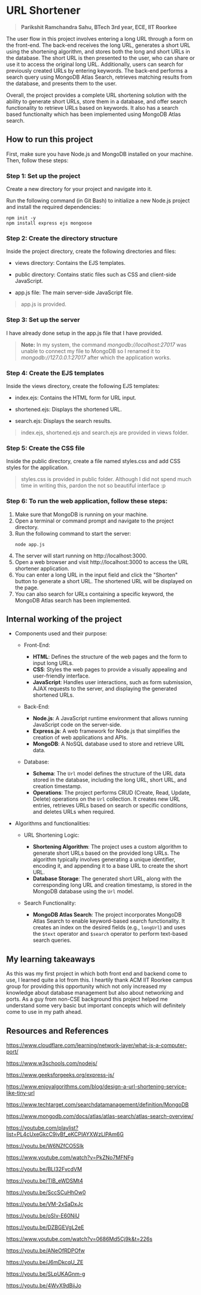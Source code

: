 # URL Shortener
> **Parikshit Ramchandra Sahu, BTech 3rd year, ECE, IIT Roorkee**
 
The user flow in this project involves entering a long URL through a form on the front-end. The back-end receives the long URL, generates a short URL 
using the shortening algorithm, and stores both the long and short URLs in the database. The short URL is then presented to the user, who can share or 
use it to access the original long URL. Additionally, users can search for previously created URLs by entering keywords. The back-end performs a search 
query using MongoDB Atlas Search, retrieves matching results from the database, and presents them to the user.

Overall, the project provides a complete URL shortening solution with the ability to generate short URLs, store them in a database, and offer search 
functionality to retrieve URLs based on keywords. It also has a search based functionalty which has been implemented using MongoDB Atlas search.

## How to run this project
First, make sure you have Node.js and MongoDB installed on your machine. Then, follow these steps:

### Step 1: Set up the project

Create a new directory for your project and navigate into it.

Run the following command (in Git Bash) to initialize a new Node.js project and install the required dependencies:
```
npm init -y
npm install express ejs mongoose
```

### Step 2: Create the directory structure

Inside the project directory, create the following directories and files:

- views directory: Contains the EJS templates.

- public directory: Contains static files such as CSS and client-side JavaScript.

- app.js file: The main server-side JavaScript file.

> app.js is provided.

### Step 3: Set up the server

I have already done setup in the app.js file that I have provided.

> **Note:** In my system, the command _mongodb://localhost:27017_ was unable to connect my file to MongoDB so I renamed it to _mongodb://127.0.0.1:27017_ 
after which the application works.

### Step 4: Create the EJS templates

Inside the views directory, create the following EJS templates:

- index.ejs: Contains the HTML form for URL input.

- shortened.ejs: Displays the shortened URL.

- search.ejs: Displays the search results.

> index.ejs, shortened.ejs and search.ejs are provided in views folder.

### Step 5: Create the CSS file

Inside the public directory, create a file named styles.css and add CSS styles for the application.

> styles.css is provided in public folder. Although I did not spend much time in writing this, pardon the not so beautiful interface :p

### Step 6: To run the web application, follow these steps:
1. Make sure that MongoDB is running on your machine.
2. Open a terminal or command prompt and navigate to the project directory.
3. Run the following command to start the server:
   ```
   node app.js
   ```
4. The server will start running on http://localhost:3000.
5. Open a web browser and visit http://localhost:3000 to access the URL shortener application.
6. You can enter a long URL in the input field and click the "Shorten" button to generate a short URL. The shortened URL will be displayed on the page.
7. You can also search for URLs containing a specific keyword, the MongoDB Atlas search has been implemented.

## Internal working of the project
- Components used and their purpose:

   - Front-End:
      - **HTML**: Defines the structure of the web pages and the form to input long URLs.
      - **CSS**: Styles the web pages to provide a visually appealing and user-friendly interface.
      - **JavaScript**: Handles user interactions, such as form submission, AJAX requests to the server, and displaying the generated shortened URLs.

   - Back-End:
      - **Node.js**: A JavaScript runtime environment that allows running JavaScript code on the server-side.
      - **Express.js**: A web framework for Node.js that simplifies the creation of web applications and APIs.
      - **MongoDB**: A NoSQL database used to store and retrieve URL data.

   - Database:
      - **Schema**: The `Url` model defines the structure of the URL data stored in the database, including the long URL, short URL, and creation timestamp.
      - **Operations**: The project performs CRUD (Create, Read, Update, Delete) operations on the `Url` collection. It creates new URL entries, retrieves URLs 
        based on search or specific conditions, and deletes URLs when required.

- Algorithms and functionalities:

   - URL Shortening Logic:
      - **Shortening Algorithm**: The project uses a custom algorithm to generate short URLs based on the provided long URLs. The algorithm typically involves 
        generating a unique identifier, encoding it, and appending it to a base URL to create the short URL.
      - **Database Storage**: The generated short URL, along with the corresponding long URL and creation timestamp, is stored in the MongoDB database using the 
        `Url` model.

   - Search Functionality:
      - **MongoDB Atlas Search**: The project incorporates MongoDB Atlas Search to enable keyword-based search functionality. It creates an index on the desired 
     fields (e.g., `longUrl`) and uses the `$text` operator and `$search` operator to perform text-based search queries.

## My learning takeaways
As this was my first project in which both front end and backend come to use, I learned quite a lot from this. I heartily thank ACM IIT Roorkee campus group for 
providing this opportunity which not only increased my knowledge about database management but also about networking and ports. As a guy from non-CSE 
background this project helped me understand some very basic but important concepts which will definitely come to use in my path ahead. 

## Resources and References
https://www.cloudflare.com/learning/network-layer/what-is-a-computer-port/

https://www.w3schools.com/nodejs/

https://www.geeksforgeeks.org/express-js/

https://www.enjoyalgorithms.com/blog/design-a-url-shortening-service-like-tiny-url

https://www.techtarget.com/searchdatamanagement/definition/MongoDB

https://www.mongodb.com/docs/atlas/atlas-search/atlas-search-overview/

https://youtube.com/playlist?list=PL4cUxeGkcC9ivBf_eKCPIAYXWzLlPAm6G

https://youtu.be/W6NZfCO5SIk

https://www.youtube.com/watch?v=PkZNo7MFNFg

https://youtu.be/BLl32FvcdVM

https://youtu.be/TlB_eWDSMt4

https://youtu.be/SccSCuHhOw0

https://youtu.be/VM-2xSaDxJc

https://youtu.be/oSIv-E60NiU

https://youtu.be/DZBGEVgL2eE

https://www.youtube.com/watch?v=0686Md5Cj9k&t=226s

https://youtu.be/ANeOfRDPOfw

https://youtu.be/J6mDkcqU_ZE

https://youtu.be/SLpUKAGnm-g

https://youtu.be/4WvX9dBjiJo

